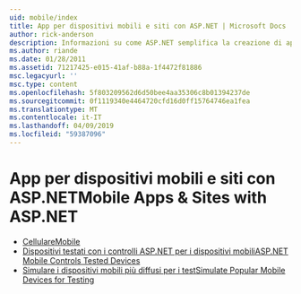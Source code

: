 ```yaml
---
uid: mobile/index
title: App per dispositivi mobili e siti con ASP.NET | Microsoft Docs
author: rick-anderson
description: Informazioni su come ASP.NET semplifica la creazione di applicazioni Web per dispositivi mobili
ms.author: riande
ms.date: 01/28/2011
ms.assetid: 71217425-e015-41af-b88a-1f4472f81886
msc.legacyurl: ''
msc.type: content
ms.openlocfilehash: 5f803209562d6d50bee4aa35306c8b01394237de
ms.sourcegitcommit: 0f1119340e4464720cfd16d0ff15764746ea1fea
ms.translationtype: MT
ms.contentlocale: it-IT
ms.lasthandoff: 04/09/2019
ms.locfileid: "59387096"
---
```

# <a name="mobile-apps--sites-with-aspnet"></a><span data-ttu-id="03e36-103">App per dispositivi mobili e siti con ASP.NET</span><span class="sxs-lookup"><span data-stu-id="03e36-103">Mobile Apps & Sites with ASP.NET</span></span>

- [<span data-ttu-id="03e36-104">Cellulare</span><span class="sxs-lookup"><span data-stu-id="03e36-104">Mobile</span></span>](overview.md)
- [<span data-ttu-id="03e36-105">Dispositivi testati con i controlli ASP.NET per i dispositivi mobili</span><span class="sxs-lookup"><span data-stu-id="03e36-105">ASP.NET Mobile Controls Tested Devices</span></span>](tested-devices.md)
- [<span data-ttu-id="03e36-106">Simulare i dispositivi mobili più diffusi per i test</span><span class="sxs-lookup"><span data-stu-id="03e36-106">Simulate Popular Mobile Devices for Testing</span></span>](device-simulators.md)
